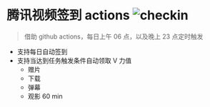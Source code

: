 # 腾讯视频签到 actions ![checkin](https://github.com/cy920820/v-check-in/workflows/checkin/badge.svg)

> 借助 github actions，每日上午 06 点，以及晚上 23 点定时触发

- 支持每日自动签到
- 支持当达到任务触发条件自动领取 V 力值
  - 赠片
  - 下载
  - 弹幕
  - 观影 60 min
